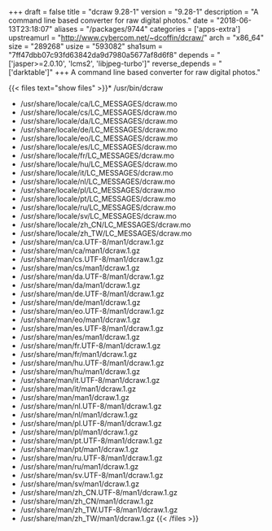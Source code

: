 +++
draft = false
title = "dcraw 9.28-1"
version = "9.28-1"
description = "A command line based converter for raw digital photos."
date = "2018-06-13T23:18:07"
aliases = "/packages/9744"
categories = ['apps-extra']
upstreamurl = "http://www.cybercom.net/~dcoffin/dcraw/"
arch = "x86_64"
size = "289268"
usize = "593082"
sha1sum = "7ff47dbb07c93fd63842da9d7980a5677af8d6f8"
depends = "['jasper>=2.0.10', 'lcms2', 'libjpeg-turbo']"
reverse_depends = "['darktable']"
+++
A command line based converter for raw digital photos."

{{< files text="show files" >}}* /usr/bin/dcraw
* /usr/share/locale/ca/LC_MESSAGES/dcraw.mo
* /usr/share/locale/cs/LC_MESSAGES/dcraw.mo
* /usr/share/locale/da/LC_MESSAGES/dcraw.mo
* /usr/share/locale/de/LC_MESSAGES/dcraw.mo
* /usr/share/locale/eo/LC_MESSAGES/dcraw.mo
* /usr/share/locale/es/LC_MESSAGES/dcraw.mo
* /usr/share/locale/fr/LC_MESSAGES/dcraw.mo
* /usr/share/locale/hu/LC_MESSAGES/dcraw.mo
* /usr/share/locale/it/LC_MESSAGES/dcraw.mo
* /usr/share/locale/nl/LC_MESSAGES/dcraw.mo
* /usr/share/locale/pl/LC_MESSAGES/dcraw.mo
* /usr/share/locale/pt/LC_MESSAGES/dcraw.mo
* /usr/share/locale/ru/LC_MESSAGES/dcraw.mo
* /usr/share/locale/sv/LC_MESSAGES/dcraw.mo
* /usr/share/locale/zh_CN/LC_MESSAGES/dcraw.mo
* /usr/share/locale/zh_TW/LC_MESSAGES/dcraw.mo
* /usr/share/man/ca.UTF-8/man1/dcraw.1.gz
* /usr/share/man/ca/man1/dcraw.1.gz
* /usr/share/man/cs.UTF-8/man1/dcraw.1.gz
* /usr/share/man/cs/man1/dcraw.1.gz
* /usr/share/man/da.UTF-8/man1/dcraw.1.gz
* /usr/share/man/da/man1/dcraw.1.gz
* /usr/share/man/de.UTF-8/man1/dcraw.1.gz
* /usr/share/man/de/man1/dcraw.1.gz
* /usr/share/man/eo.UTF-8/man1/dcraw.1.gz
* /usr/share/man/eo/man1/dcraw.1.gz
* /usr/share/man/es.UTF-8/man1/dcraw.1.gz
* /usr/share/man/es/man1/dcraw.1.gz
* /usr/share/man/fr.UTF-8/man1/dcraw.1.gz
* /usr/share/man/fr/man1/dcraw.1.gz
* /usr/share/man/hu.UTF-8/man1/dcraw.1.gz
* /usr/share/man/hu/man1/dcraw.1.gz
* /usr/share/man/it.UTF-8/man1/dcraw.1.gz
* /usr/share/man/it/man1/dcraw.1.gz
* /usr/share/man/man1/dcraw.1.gz
* /usr/share/man/nl.UTF-8/man1/dcraw.1.gz
* /usr/share/man/nl/man1/dcraw.1.gz
* /usr/share/man/pl.UTF-8/man1/dcraw.1.gz
* /usr/share/man/pl/man1/dcraw.1.gz
* /usr/share/man/pt.UTF-8/man1/dcraw.1.gz
* /usr/share/man/pt/man1/dcraw.1.gz
* /usr/share/man/ru.UTF-8/man1/dcraw.1.gz
* /usr/share/man/ru/man1/dcraw.1.gz
* /usr/share/man/sv.UTF-8/man1/dcraw.1.gz
* /usr/share/man/sv/man1/dcraw.1.gz
* /usr/share/man/zh_CN.UTF-8/man1/dcraw.1.gz
* /usr/share/man/zh_CN/man1/dcraw.1.gz
* /usr/share/man/zh_TW.UTF-8/man1/dcraw.1.gz
* /usr/share/man/zh_TW/man1/dcraw.1.gz
{{< /files >}}